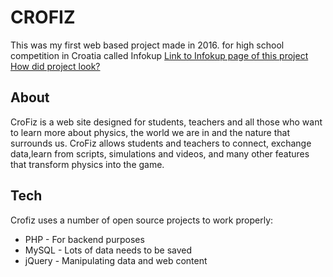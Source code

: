 # CROFIZ
This was my first web based project made in 2016. for high school competition in Croatia called Infokup 
[Link to Infokup page of this project](https://informatika.azoo.hr/projekt/389/CroFiz)
<br>
[How did project look?](https://drive.google.com/open?id=0B89nzkfD9yGPY1lPWmpXNl80Tjg)

## About
CroFiz is a web site designed for students, teachers and all those who want to learn more about physics, the world we are in and the nature that surrounds us. CroFiz allows students and teachers to connect, exchange data,learn from scripts, simulations and videos, and many other features that transform physics into the game.

## Tech

Crofiz uses a number of open source projects to work properly:

* PHP - For backend purposes
* MySQL - Lots of data needs to be saved
* jQuery - Manipulating data and web content
